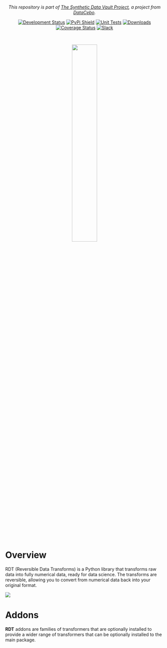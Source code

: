 <div align="center">
<br/>
<p align="center">
    <i>This repository is part of <a href="https://sdv.dev">The Synthetic Data Vault Project</a>, a project from <a href="https://datacebo.com">DataCebo</a>.</i>
</p>

[![Development Status](https://img.shields.io/badge/Development%20Status-3%20--%20Alpha-yellow)](https://pypi.org/search/?q=&o=&c=Development+Status+%3A%3A+3+-+Alpha)
[![PyPi Shield](https://img.shields.io/pypi/v/RDT.svg)](https://pypi.python.org/pypi/RDT)
[![Unit Tests](https://github.com/sdv-dev/RDT/actions/workflows/unit.yml/badge.svg)](https://github.com/sdv-dev/RDT/actions/workflows/unit.yml)
[![Downloads](https://pepy.tech/badge/rdt)](https://pepy.tech/project/rdt)
[![Coverage Status](https://codecov.io/gh/sdv-dev/RDT/branch/main/graph/badge.svg)](https://codecov.io/gh/sdv-dev/RDT)
[![Slack](https://img.shields.io/badge/Community-Slack-blue?style=plastic&logo=slack)](https://bit.ly/sdv-slack-invite)

<div align="left">
<br/>
<p align="center">
<a href="https://github.com/sdv-dev/RDT">
<img align="center" width=40% src="https://github.com/sdv-dev/SDV/blob/stable/docs/images/RDT-DataCebo.png"></img>
</a>
</p>
</div>

</div>

# Overview

RDT (Reversible Data Transforms) is a Python library that transforms raw data into fully numerical
data, ready for data science. The transforms are reversible, allowing you to convert from numerical
data back into your original format.

<img align="center" src="https://github.com/sdv-dev/SDV/blob/stable/docs/images/rdt_main_tranformation.png"></img>


# Addons

**RDT** addons are families of transformers that are optionally installed to provide
a wider range of transformers that can be optionally installed to the main package.
